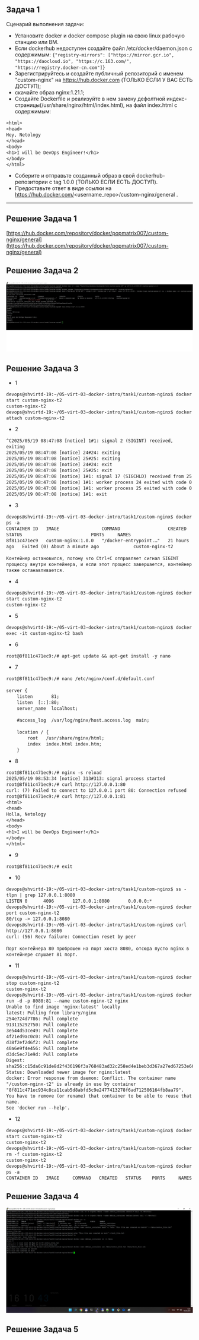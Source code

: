 ## Задача 1

Сценарий выполнения задачи:
- Установите docker и docker compose plugin на свою linux рабочую станцию или ВМ.
- Если dockerhub недоступен создайте файл /etc/docker/daemon.json с содержимым: ```{"registry-mirrors": ["https://mirror.gcr.io", "https://daocloud.io", "https://c.163.com/", "https://registry.docker-cn.com"]}```
- Зарегистрируйтесь и создайте публичный репозиторий  с именем "custom-nginx" на https://hub.docker.com (ТОЛЬКО ЕСЛИ У ВАС ЕСТЬ ДОСТУП);
- скачайте образ nginx:1.21.1;
- Создайте Dockerfile и реализуйте в нем замену дефолтной индекс-страницы(/usr/share/nginx/html/index.html), на файл index.html с содержимым:
```
<html>
<head>
Hey, Netology
</head>
<body>
<h1>I will be DevOps Engineer!</h1>
</body>
</html>
```
- Соберите и отправьте созданный образ в свой dockerhub-репозитории c tag 1.0.0 (ТОЛЬКО ЕСЛИ ЕСТЬ ДОСТУП). 
- Предоставьте ответ в виде ссылки на https://hub.docker.com/<username_repo>/custom-nginx/general .
---
## Решение Задача 1

[https://hub.docker.com/repository/docker/popmatrix007/custom-nginx/general](https://hub.docker.com/repository/docker/popmatrix007/custom-nginx/general)

## Решение Задача 2
![Task2](https://github.com/Hoodooman/shvirtd-19/blob/main/%D0%92%D0%B8%D1%80%D1%82%D1%83%D0%B0%D0%BB%D0%B8%D0%B7%D0%B0%D1%86%D0%B8%D1%8F%20%D0%B8%20%D0%BA%D0%BE%D0%BD%D1%82%D0%B5%D0%B9%D0%BD%D0%B5%D1%80%D0%B8%D0%B7%D0%B0%D1%86%D0%B8%D1%8F/05-virt-03-docker-intro/task2.png)

## Решение Задача 3
- 1
```
devops@shvirtd-19:~/05-virt-03-docker-intro/task1/custom-nginx$ docker start custom-nginx-t2
custom-nginx-t2
devops@shvirtd-19:~/05-virt-03-docker-intro/task1/custom-nginx$ docker attach custom-nginx-t2
```
- 2
```
^C2025/05/19 08:47:08 [notice] 1#1: signal 2 (SIGINT) received, exiting
2025/05/19 08:47:08 [notice] 24#24: exiting
2025/05/19 08:47:08 [notice] 25#25: exiting
2025/05/19 08:47:08 [notice] 24#24: exit
2025/05/19 08:47:08 [notice] 25#25: exit
2025/05/19 08:47:08 [notice] 1#1: signal 17 (SIGCHLD) received from 25
2025/05/19 08:47:08 [notice] 1#1: worker process 24 exited with code 0
2025/05/19 08:47:08 [notice] 1#1: worker process 25 exited with code 0
2025/05/19 08:47:08 [notice] 1#1: exit
```
- 3
```
devops@shvirtd-19:~/05-virt-03-docker-intro/task1/custom-nginx$ docker ps -a
CONTAINER ID   IMAGE                COMMAND                  CREATED        STATUS                          PORTS     NAMES
8f811c471ec9   custom-nginx:1.0.0   "/docker-entrypoint.…"   21 hours ago   Exited (0) About a minute ago             custom-nginx-t2

Контейнер остановился, потому что Ctrl+C отправляет сигнал SIGINT процессу внутри контейнера, и если этот процесс завершается, контейнер также останавливается.
```
- 4
```
devops@shvirtd-19:~/05-virt-03-docker-intro/task1/custom-nginx$ docker start custom-nginx-t2 
custom-nginx-t2
```
- 5
```
devops@shvirtd-19:~/05-virt-03-docker-intro/task1/custom-nginx$ docker exec -it custom-nginx-t2 bash
```
- 6
```
root@8f811c471ec9:/# apt-get update && apt-get install -y nano
```
- 7
```
root@8f811c471ec9:/# nano /etc/nginx/conf.d/default.conf

server {
    listen       81;
    listen  [::]:80;
    server_name  localhost;

    #access_log  /var/log/nginx/host.access.log  main;

    location / {
        root   /usr/share/nginx/html;
        index  index.html index.htm;
    }
```
- 8
```
root@8f811c471ec9:/# nginx -s reload
2025/05/19 08:53:34 [notice] 313#313: signal process started
root@8f811c471ec9:/# curl http://127.0.0.1:80
curl: (7) Failed to connect to 127.0.0.1 port 80: Connection refused
root@8f811c471ec9:/# curl http://127.0.0.1:81
<html>
<head>
Holla, Netology
</head>
<body>
<h1>I will be DevOps Engineer!</h1>
</body>
</html>
```
- 9
```
root@8f811c471ec9:/# exit
```
- 10
```
devops@shvirtd-19:~/05-virt-03-docker-intro/task1/custom-nginx$ ss -tlpn | grep 127.0.0.1:8080
LISTEN 0      4096       127.0.0.1:8080       0.0.0.0:*
devops@shvirtd-19:~/05-virt-03-docker-intro/task1/custom-nginx$ docker port custom-nginx-t2
80/tcp -> 127.0.0.1:8080
devops@shvirtd-19:~/05-virt-03-docker-intro/task1/custom-nginx$ curl http://127.0.0.1:8080
curl: (56) Recv failure: Connection reset by peer

Порт контейнера 80 проброшен на порт хоста 8080, отсюда пусто nginx в контейнере слушает 81 порт.
```
- 11
```
devops@shvirtd-19:~/05-virt-03-docker-intro/task1/custom-nginx$ docker stop custom-nginx-t2
custom-nginx-t2
devops@shvirtd-19:~/05-virt-03-docker-intro/task1/custom-nginx$ docker run -d -p 8080:81 --name custom-nginx-t2 nginx
Unable to find image 'nginx:latest' locally
latest: Pulling from library/nginx
254e724d7786: Pull complete
913115292750: Pull complete
3e544d53ce49: Pull complete
4f21ed9ac0c0: Pull complete
d38f2ef2d6f2: Pull complete
40a6e9f4e456: Pull complete
d3dc5ec71e9d: Pull complete
Digest: sha256:c15da6c91de8d2f436196f3a768483ad32c258ed4e1beb3d367a27ed67253e66
Status: Downloaded newer image for nginx:latest
docker: Error response from daemon: Conflict. The container name "/custom-nginx-t2" is already in use by container "8f811c471ec934c8ca11cab5d8abfd5c9e2477413278f6ad712506164fb8aa79". You have to remove (or rename) that container to be able to reuse that name.
See 'docker run --help'.
```
- 12
```
devops@shvirtd-19:~/05-virt-03-docker-intro/task1/custom-nginx$ docker start custom-nginx-t2
custom-nginx-t2
devops@shvirtd-19:~/05-virt-03-docker-intro/task1/custom-nginx$ docker rm -f custom-nginx-t2
custom-nginx-t2
devops@shvirtd-19:~/05-virt-03-docker-intro/task1/custom-nginx$ docker ps -a
CONTAINER ID   IMAGE     COMMAND   CREATED   STATUS    PORTS     NAMES
```

## Решение Задача 4 

![Task4](https://github.com/Hoodooman/shvirtd-19/blob/main/%D0%92%D0%B8%D1%80%D1%82%D1%83%D0%B0%D0%BB%D0%B8%D0%B7%D0%B0%D1%86%D0%B8%D1%8F%20%D0%B8%20%D0%BA%D0%BE%D0%BD%D1%82%D0%B5%D0%B9%D0%BD%D0%B5%D1%80%D0%B8%D0%B7%D0%B0%D1%86%D0%B8%D1%8F/05-virt-03-docker-intro/Task4.png)

## Решение Задача 5










